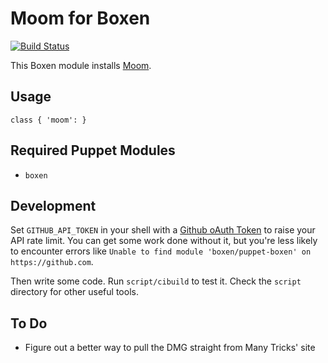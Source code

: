 # Moom for Boxen

[![Build Status](https://travis-ci.org/hakamadare/puppet-moom.png?branch=master)](https://travis-ci.org/hakamadare/puppet-moom)

This Boxen module installs [Moom](http://manytricks.com/moom/).

## Usage

```puppet
class { 'moom': }
```

## Required Puppet Modules

* `boxen`

## Development

Set `GITHUB_API_TOKEN` in your shell with a [Github oAuth Token](https://help.github.com/articles/creating-an-oauth-token-for-command-line-use) to raise your API rate limit. You can get some work done without it, but you're less likely to encounter errors like `Unable to find module 'boxen/puppet-boxen' on https://github.com`.

Then write some code. Run `script/cibuild` to test it. Check the `script`
directory for other useful tools.

## To Do

* Figure out a better way to pull the DMG straight from Many Tricks' site

